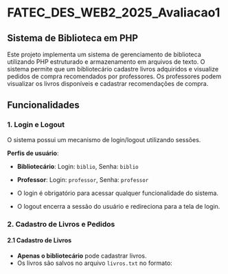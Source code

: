# FATEC_DES_WEB2_2025_Avaliacao1

## Sistema de Biblioteca em PHP

Este projeto implementa um sistema de gerenciamento de biblioteca utilizando PHP estruturado e armazenamento em arquivos de texto. O sistema permite que um bibliotecário cadastre livros adquiridos e visualize pedidos de compra recomendados por professores. Os professores podem visualizar os livros disponíveis e cadastrar recomendações de compra.

## Funcionalidades

### 1. Login e Logout

O sistema possui um mecanismo de login/logout utilizando sessões.

**Perfis de usuário**:

- **Bibliotecário**: Login: `biblio`, Senha: `biblio`
- **Professor**: Login: `professor`, Senha: `professor`

- O login é obrigatório para acessar qualquer funcionalidade do sistema.
- O logout encerra a sessão do usuário e redireciona para a tela de login.

### 2. Cadastro de Livros e Pedidos

#### 2.1 Cadastro de Livros

- **Apenas o bibliotecário** pode cadastrar livros.
- Os livros são salvos no arquivo `livros.txt` no formato:
  
